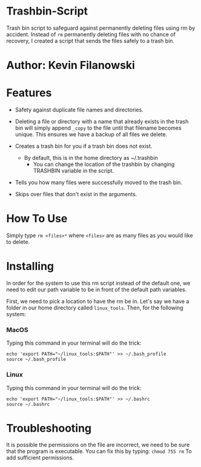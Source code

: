 # Trashbin-Script
Trash bin script to safeguard against permanently deleting files using rm by accident.
Instead of `rm` permanently deleting files with no chance of recovery, I created a script that sends the files safely to a trash bin. 

# Author: Kevin Filanowski

# Features
*  Safety against duplicate file names and directories.
  * Deleting a file or directory with a name that already exists in the trash bin will simply append `_copy` to the file until that filename becomes unique. This ensures we have a backup of all files we delete.

* Creates a trash bin for you if a trash bin does not exist.
  * By default, this is in the home directory as ~/.trashbin
    * You can change the location of the trashbin by changing TRASHBIN variable in the script.
    
* Tells you how many files were successfully moved to the trash bin.

* Skips over files that don't exist in the arguments.

# How To Use
Simply type `rm <files>*` where `<files>` are as many files as you would like to delete.

# Installing
In order for the system to use this rm script instead of the default one, we need to edit our path variable to be in front of the default path variables. 

First, we need to pick a location to have the rm be in.
Let's say we have a folder in our home directory called `linux_tools`.
Then, for the following system:

### MacOS
Typing this command in your terminal will do the trick:
```
echo 'export PATH="~/linux_tools:$PATH"' >> ~/.bash_profile
source ~/.bash_profile
```

### Linux
Typing this command in your terminal will do the trick:
```
echo 'export PATH="~/linux_tools:$PATH"' >> ~/.bashrc
source ~/.bashrc
```

# Troubleshooting
It is possible the permissions on the file are incorrect, we need to be sure that the program is executable.
You can fix this by typing:
`chmod 755 rm`
To add sufficient permissions.
